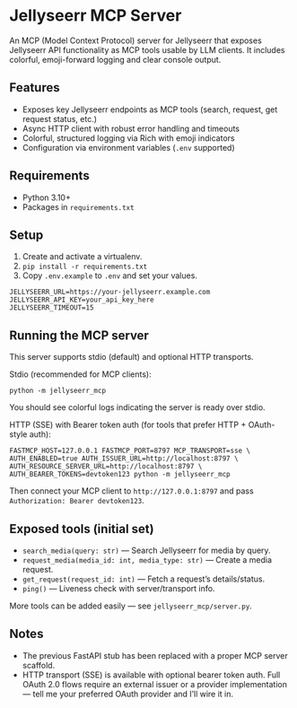 # Jellyseerr MCP Server

An MCP (Model Context Protocol) server for Jellyseerr that exposes Jellyseerr API functionality as MCP tools usable by LLM clients. It includes colorful, emoji-forward logging and clear console output.

## Features
- Exposes key Jellyseerr endpoints as MCP tools (search, request, get request status, etc.)
- Async HTTP client with robust error handling and timeouts
- Colorful, structured logging via Rich with emoji indicators
- Configuration via environment variables (`.env` supported)

## Requirements
- Python 3.10+
- Packages in `requirements.txt`

## Setup
1. Create and activate a virtualenv.
2. `pip install -r requirements.txt`
3. Copy `.env.example` to `.env` and set your values.

```
JELLYSEERR_URL=https://your-jellyseerr.example.com
JELLYSEERR_API_KEY=your_api_key_here
JELLYSEERR_TIMEOUT=15
```

## Running the MCP server
This server supports stdio (default) and optional HTTP transports.

Stdio (recommended for MCP clients):

```
python -m jellyseerr_mcp
```

You should see colorful logs indicating the server is ready over stdio.

HTTP (SSE) with Bearer token auth (for tools that prefer HTTP + OAuth-style auth):

```
FASTMCP_HOST=127.0.0.1 FASTMCP_PORT=8797 MCP_TRANSPORT=sse \
AUTH_ENABLED=true AUTH_ISSUER_URL=http://localhost:8797 \
AUTH_RESOURCE_SERVER_URL=http://localhost:8797 \
AUTH_BEARER_TOKENS=devtoken123 python -m jellyseerr_mcp
```

Then connect your MCP client to `http://127.0.0.1:8797` and pass `Authorization: Bearer devtoken123`.

## Exposed tools (initial set)
- `search_media(query: str)` — Search Jellyseerr for media by query.
- `request_media(media_id: int, media_type: str)` — Create a media request.
- `get_request(request_id: int)` — Fetch a request’s details/status.
- `ping()` — Liveness check with server/transport info.

More tools can be added easily — see `jellyseerr_mcp/server.py`.

## Notes
- The previous FastAPI stub has been replaced with a proper MCP server scaffold.
- HTTP transport (SSE) is available with optional bearer token auth. Full OAuth 2.0 flows require an external issuer or a provider implementation — tell me your preferred OAuth provider and I’ll wire it in.

